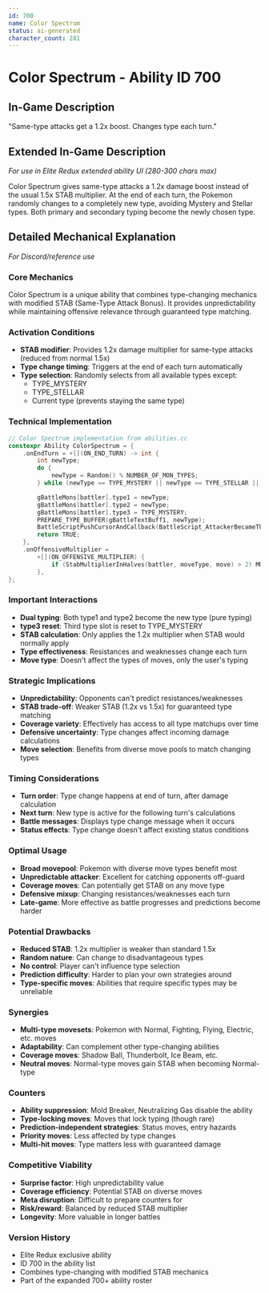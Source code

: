 ```yaml
---
id: 700
name: Color Spectrum
status: ai-generated
character_count: 281
---
```


# Color Spectrum - Ability ID 700

## In-Game Description
"Same-type attacks get a 1.2x boost. Changes type each turn."

## Extended In-Game Description
*For use in Elite Redux extended ability UI (280-300 chars max)*

Color Spectrum gives same-type attacks a 1.2x damage boost instead of the usual 1.5x STAB multiplier. At the end of each turn, the Pokemon randomly changes to a completely new type, avoiding Mystery and Stellar types. Both primary and secondary typing become the newly chosen type.

## Detailed Mechanical Explanation
*For Discord/reference use*

### Core Mechanics
Color Spectrum is a unique ability that combines type-changing mechanics with modified STAB (Same-Type Attack Bonus). It provides unpredictability while maintaining offensive relevance through guaranteed type matching.

### Activation Conditions
- **STAB modifier**: Provides 1.2x damage multiplier for same-type attacks (reduced from normal 1.5x)
- **Type change timing**: Triggers at the end of each turn automatically
- **Type selection**: Randomly selects from all available types except:
  - TYPE_MYSTERY
  - TYPE_STELLAR  
  - Current type (prevents staying the same type)

### Technical Implementation
```c
// Color Spectrum implementation from abilities.cc
constexpr Ability ColorSpectrum = {
    .onEndTurn = +[](ON_END_TURN) -> int {
        int newType;
        do {
            newType = Random() % NUMBER_OF_MON_TYPES;
        } while (newType == TYPE_MYSTERY || newType == TYPE_STELLAR || IS_BATTLER_OF_TYPE(battler, newType));

        gBattleMons[battler].type1 = newType;
        gBattleMons[battler].type2 = newType;
        gBattleMons[battler].type3 = TYPE_MYSTERY;
        PREPARE_TYPE_BUFFER(gBattleTextBuff1, newType);
        BattleScriptPushCursorAndCallback(BattleScript_AttackerBecameTheTypeFullEnd3);
        return TRUE;
    },
    .onOffensiveMultiplier =
        +[](ON_OFFENSIVE_MULTIPLIER) {
            if (StabMultiplierInHalves(battler, moveType, move) > 2) MUL(1.2);
        },
};
```

### Important Interactions
- **Dual typing**: Both type1 and type2 become the new type (pure typing)
- **type3 reset**: Third type slot is reset to TYPE_MYSTERY
- **STAB calculation**: Only applies the 1.2x multiplier when STAB would normally apply
- **Type effectiveness**: Resistances and weaknesses change each turn
- **Move type**: Doesn't affect the types of moves, only the user's typing

### Strategic Implications
- **Unpredictability**: Opponents can't predict resistances/weaknesses
- **STAB trade-off**: Weaker STAB (1.2x vs 1.5x) for guaranteed type matching
- **Coverage variety**: Effectively has access to all type matchups over time
- **Defensive uncertainty**: Type changes affect incoming damage calculations
- **Move selection**: Benefits from diverse move pools to match changing types

### Timing Considerations
- **Turn order**: Type change happens at end of turn, after damage calculation
- **Next turn**: New type is active for the following turn's calculations
- **Battle messages**: Displays type change message when it occurs
- **Status effects**: Type change doesn't affect existing status conditions

### Optimal Usage
- **Broad movepool**: Pokemon with diverse move types benefit most
- **Unpredictable attacker**: Excellent for catching opponents off-guard
- **Coverage moves**: Can potentially get STAB on any move type
- **Defensive mixup**: Changing resistances/weaknesses each turn
- **Late-game**: More effective as battle progresses and predictions become harder

### Potential Drawbacks
- **Reduced STAB**: 1.2x multiplier is weaker than standard 1.5x
- **Random nature**: Can change to disadvantageous types
- **No control**: Player can't influence type selection
- **Prediction difficulty**: Harder to plan your own strategies around
- **Type-specific moves**: Abilities that require specific types may be unreliable

### Synergies
- **Multi-type movesets**: Pokemon with Normal, Fighting, Flying, Electric, etc. moves
- **Adaptability**: Can complement other type-changing abilities
- **Coverage moves**: Shadow Ball, Thunderbolt, Ice Beam, etc.
- **Neutral moves**: Normal-type moves gain STAB when becoming Normal-type

### Counters
- **Ability suppression**: Mold Breaker, Neutralizing Gas disable the ability
- **Type-locking moves**: Moves that lock typing (though rare)
- **Prediction-independent strategies**: Status moves, entry hazards
- **Priority moves**: Less affected by type changes
- **Multi-hit moves**: Type matters less with guaranteed damage

### Competitive Viability
- **Surprise factor**: High unpredictability value
- **Coverage efficiency**: Potential STAB on diverse moves
- **Meta disruption**: Difficult to prepare counters for
- **Risk/reward**: Balanced by reduced STAB multiplier
- **Longevity**: More valuable in longer battles

### Version History
- Elite Redux exclusive ability
- ID 700 in the ability list
- Combines type-changing with modified STAB mechanics
- Part of the expanded 700+ ability roster